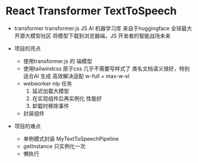 # React Transformer TextToSpeech

- transformer 
    transformer.js JS AI 机器学习库
    来自于huggingface 全球最大开源大模型社区
    将模型下载到浏览器端，JS 开发者的智能战场未来

- 项目的亮点
    - 使用transformer.js 的 端模型
    - 使用tailwindcss 原子css 几乎不需要写样式了
        类名文档语义很好，特别适合AI 生成
        高效解决适配 w-full + max-w-xl
    - webworker nlp 任务
        1. 延迟加载大模型
        2. 在实现组件后再实例化 性能好
        3. 卸载时移除事件
    - 封装组件
- 项目的难点
    - 单例模式封装 MyTextToSpeechPipeline
    - getInstance 只实例化一次
    - 懒执行
